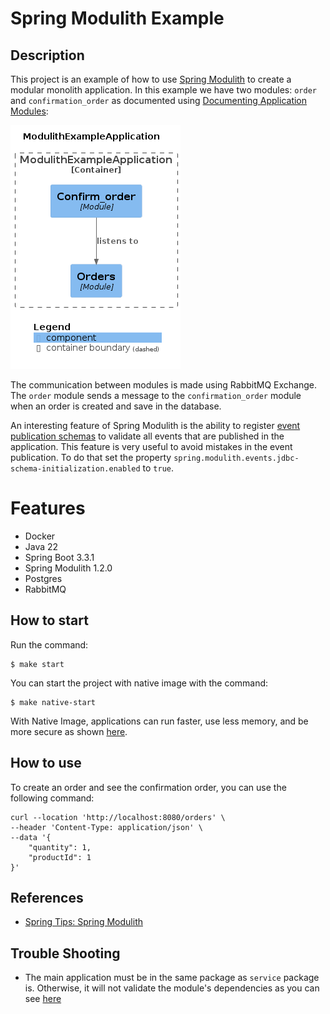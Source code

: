 # Spring Modulith Example

## Description
This project is an example of how to use [Spring Modulith](https://spring.io/projects/spring-modulith) to create a modular monolith application. In this example we have two modules: `order` and `confirmation_order` as documented using [Documenting Application Modules](https://docs.spring.io/spring-modulith/reference/documentation.html):

![plantum-modules-diagram.png](assets/plantum-modules-diagram.png)

The communication between modules is made using RabbitMQ Exchange. The `order` module sends a message to the `confirmation_order` module when an order is created and save in the database.

An interesting feature of Spring Modulith is the ability to register [event publication schemas](https://docs.spring.io/spring-modulith/reference/appendix.html#schemas) to validate all events that are published in the application. This feature is very useful to avoid mistakes in the event publication. To do that set the property `spring.modulith.events.jdbc-schema-initialization.enabled` to `true`. 

# Features
- Docker
- Java 22
- Spring Boot 3.3.1
- Spring Modulith 1.2.0
- Postgres
- RabbitMQ

## How to start
Run the command:

```shell
$ make start
```

You can start the project with native image with the command:
```shell
$ make native-start
```
With Native Image, applications can run faster, use less memory, and be more secure as shown [here](https://github.com/valdemarjuniorr/spring-boot-graalvm-performance-comparation).

## How to use
To create an order and see the confirmation order, you can use the following command:

```shell
curl --location 'http://localhost:8080/orders' \
--header 'Content-Type: application/json' \
--data '{
    "quantity": 1,
    "productId": 1
}'
```

## References
- [Spring Tips: Spring Modulith](https://www.youtube.com/watch?v=MYEx0kO2-8A)

## Trouble Shooting
- The main application must be in the same package as `service` package is. Otherwise, it will not validate the module's dependencies as you can see [here](https://docs.spring.io/spring-modulith/reference/fundamentals.html#modules.simple)